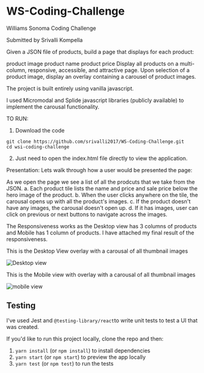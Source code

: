 
# WS-Coding-Challenge
Williams Sonoma Coding Challenge

Submitted by Srivalli Kompella

Given a JSON file of products, build a page that displays for each product:

product image
product name
product price
Display all products on a multi-column, responsive, accessible, and attractive page. Upon selection of a product image, display an overlay containing a carousel of product images.


The project is built entirely using vanilla javascript.

I used Micromodal and Splide javascript libraries (publicly available) to implement the carousal functionality.


TO RUN:
1) Download the code
```
git clone https://github.com/srivalli2017/WS-Coding-Challenge.git
cd wsi-coding-challenge
```
2) Just need to open the index.html file directly to view the application.


Presentation:
Lets walk through how a user would be presented the page:

As we open the page we see a list of all the prodcuts that we take from the JSON.
a. Each product tile lists the name and price and sale price below the hero image of the product.
b. When the user clicks anywhere on the tile, the carousal opens up with all the product's images. 
c. If the product doesn't have any images, the carousal doesn't open up.
d. If it has images, user can click on previous or next buttons to navigate across the images.




The Responsiveness works as the Desktop view has 3 columns of products and Mobile has 1 column of products. I have attached my final result of the responsiveness.

This is the Desktop View overlay with a carousal of all thumbnail images

![Desktop view](https://user-images.githubusercontent.com/87400434/125565615-d2f744da-2621-46d6-a52e-16e5ef969516.JPG)

This is the Mobile view with overlay with a carousal of all thumbnail images

![mobile view](https://user-images.githubusercontent.com/87400434/125567573-5f6e7e88-046e-42db-adba-f2f40292fc66.JPG)



## Testing


I've used Jest and `@testing-library/react`to write unit tests to test a UI that was created.

If you'd like to run this project locally, clone the repo and then:

1. `yarn install` (or `npm install`) to install dependencies
2. `yarn start` (or `npm start`) to preview the app locally
3. `yarn test` (or `npm test`) to run the tests

